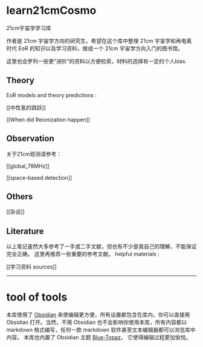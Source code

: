 # learn21cmCosmo
 21cm宇宙学学习库

作者是 21cm 宇宙学方向的研究生。希望在这个库中整理 21cm 宇宙学和再电离时代 EoR 的知识以及学习资料，做成一个 21cm 宇宙学方向入门的图书馆。

这里也会罗列一些更“进阶”的资料以方便检索，材料的选择有一定的个人bias.

## Theory 
EoR models and theory predictions :

[[中性氢的跳跃]]

[[When did Reionization happen]]

## Observation 
关于21cm观测请参考：

[[global_78MHz]]

[[space-based detection]]


## Others 

[[杂谈]]

## Literature 
以上笔记虽然大多参考了一手或二手文献，但也有不少是我自己的理解，不能保证完全正确。
这里再推荐一些重要的参考文献。
helpful materials :

[[学习资料 sources]]

---

# tool of tools 

本库使用了 [Obsidian](https://obsidian.md) 来使编辑更方便，所有设置都包含在库内，你可以直接用 Obsidian 打开。当然，不用 Obsidian 也不会影响你使用本库，所有内容都以 markdown 格式编写，任何一款 markdown 软件甚至文本编辑器都可以浏览库中内容。
本库也内置了 Obsidian 主题 [Blue-Topaz](https://github.com/whyt-byte/Blue-Topaz_Obsidian-css)，  它使得编辑过程更加愉悦。